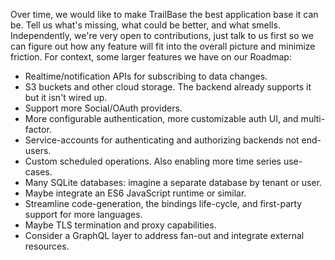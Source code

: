 Over time, we would like to make TrailBase the best application base it can be.
Tell us what's missing, what could be better, and what smells.
Independently, we're very open to contributions, just talk to us first so we
can figure out how any feature will fit into the overall picture and minimize
friction.
For context, some larger features we have on our Roadmap:

- Realtime/notification APIs for subscribing to data changes.
- S3 buckets and other cloud storage. The backend already supports it but it isn't wired up.
- Support more Social/OAuth providers.
- More configurable authentication, more customizable auth UI, and multi-factor.
- Service-accounts for authenticating and authorizing backends not end-users.
- Custom scheduled operations. Also enabling more time series use-cases.
- Many SQLite databases: imagine a separate database by tenant or user.
- Maybe integrate an ES6 JavaScript runtime or similar.
- Streamline code-generation, the bindings life-cycle, and first-party
  support for more languages.
- Maybe TLS termination and proxy capabilities.
- Consider a GraphQL layer to address fan-out and integrate external
  resources.
